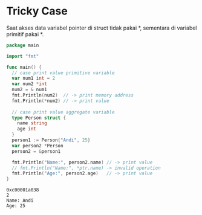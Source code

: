 # Tricky Case

Saat akses data variabel pointer di struct tidak pakai \*, sementara di variabel primitif pakai \*.

```go
package main

import "fmt"

func main() {
  // case print value primitive variable
  var num1 int = 2
  var num2 *int
  num2 = & num1
  fmt.Println(num2)  // -> print memory address
  fmt.Println(*num2) // -> print value
 
  // case print value aggregate variable
  type Person struct {
    name string
    age int
  }
  person1 := Person{"Andi", 25}
  var person2 *Person
  person2 = &person1

  fmt.Println("Name:", person2.name) // -> print value
  // fmt.Println("Name:", *ptr.name) -> invalid operation
  fmt.Println("Age:", person2.age)   // -> print value
}
```

```
0xc00001a038
2
Name: Andi
Age: 25
```

